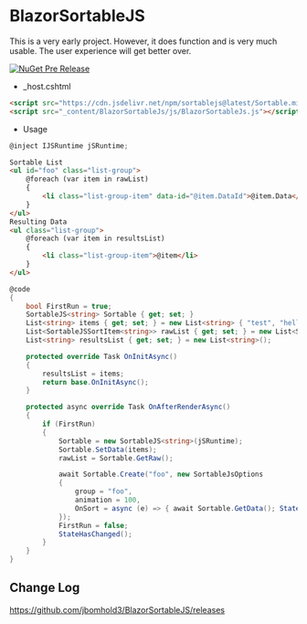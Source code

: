 # BlazorSortableJS
This is a very early project. However, it does function and is very much usable. The user experience will get better over.

[![NuGet Pre Release](https://img.shields.io/nuget/vpre/BlazorSortableJS.svg)](https://www.nuget.org/packages/BlazorSortableJS/)
- _host.cshtml
``` html 
<script src="https://cdn.jsdelivr.net/npm/sortablejs@latest/Sortable.min.js"></script>
<script src="_content/BlazorSortableJs/js/BlazorSortableJs.js"></script>
```
-  Usage
``` c#
@inject IJSRuntime jSRuntime;
```
``` html
Sortable List
<ul id="foo" class="list-group">
    @foreach (var item in rawList)
    {
        <li class="list-group-item" data-id="@item.DataId">@item.Data</li>
    }
</ul>
Resulting Data
<ul class="list-group">
    @foreach (var item in resultsList)
    {
        <li class="list-group-item">@item</li>
    }
</ul>
```    
``` c#
@code
{
    bool FirstRun = true;
    SortableJS<string> Sortable { get; set; }
    List<string> items { get; set; } = new List<string> { "test", "hello", "getoveryourself" };
    List<SortableJSSortItem<string>> rawList { get; set; } = new List<SortableJSSortItem<string>>();
    List<string> resultsList { get; set; } = new List<string>();

    protected override Task OnInitAsync()
    {
        resultsList = items;
        return base.OnInitAsync();
    }

    protected async override Task OnAfterRenderAsync()
    {
        if (FirstRun)
        {
            Sortable = new SortableJS<string>(jSRuntime);
            Sortable.SetData(items);
            rawList = Sortable.GetRaw();

            await Sortable.Create("foo", new SortableJsOptions
            {
                group = "foo",
                animation = 100,
                OnSort = async (e) => { await Sortable.GetData(); StateHasChanged()}
            });
            FirstRun = false;
            StateHasChanged();
        }
    }
}
```

## Change Log
https://github.com/jbomhold3/BlazorSortableJS/releases
